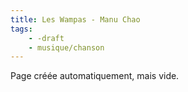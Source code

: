 ```yaml
---
title: Les Wampas - Manu Chao
tags:
    - -draft
    - musique/chanson
---
```


Page créée automatiquement, mais vide.
